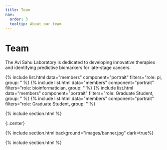 ```yaml
---
title: Team
nav:
  order: 3
  tooltip: About our team
---
```


# <i class="fas fa-users"></i>Team

The Avi Sahu Laboratory is dedicated to developing innovative therapies and identifying predictive biomarkers for late-stage cancers. 

{% include list.html data="members" component="portrait" filters="role: pi, group: " %}
{% include list.html data="members" component="portrait" filters="role: bioinformatician, group: " %}
{% include list.html data="members" component="portrait" filters="role: Graduate Student, group: " %}
{% include list.html data="members" component="portrait" filters="role: Graduate Student, group: " %}

{% include section.html %}

{:.center}

{% include section.html background="images/banner.jpg" dark=true%}


{% include section.html %}
